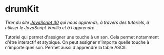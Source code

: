 # drumKit

*Tirer du site [JavaScript 30](https://javascript30.com/) qui nous apprends, à travers des tutoriels, à utiliser le JavaScript Vanilla et à l'apprendre.*

Tutoriel qui permet d'assigner une touche à un son. Cela permet notamment d'être interactif et atypique. On peut assigner n'importe quelle touche à n'importe quel son. Permet aussi d'apprendre la table ASCII.

